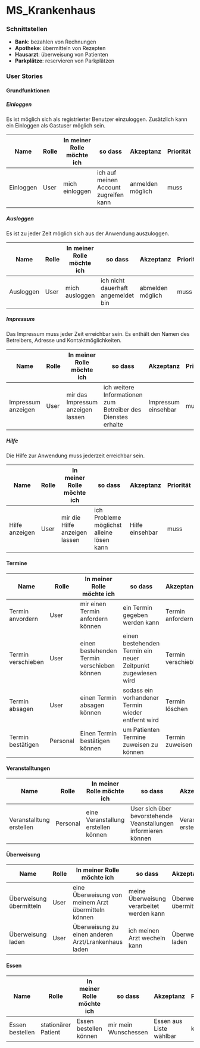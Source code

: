 # MS_Krankenhaus

### Schnittstellen

- **Bank**: bezahlen von Rechnungen
- **Apotheke**: übermitteln von Rezepten
- **Hausarzt**: überweisung von Patienten
- **Parkplätze**: reservieren von Parkplätzen

### User Stories

#### Grundfunktionen

##### Einloggen

Es ist möglich sich als registrierter Benutzer einzuloggen. Zusätzlich kann ein Einloggen als Gastuser möglich sein.

| Name      | Rolle | In meiner Rolle möchte ich | so dass                               | Akzeptanz        | Priorität |
| --------- | ----- | -------------------------- | ------------------------------------- | ---------------- | --------- |
| Einloggen | User  | mich einloggen             | ich auf meinen Account zugreifen kann | anmelden möglich | muss      |

##### Ausloggen

Es ist zu jeder Zeit möglich sich aus der Anwendung auszuloggen.

| Name      | Rolle | In meiner Rolle möchte ich | so dass                            | Akzeptanz        | Priorität |
| --------- | ----- | -------------------------- | ---------------------------------- | ---------------- | --------- |
| Ausloggen | User  | mich ausloggen             | ich nicht dauerhaft angemeldet bin | abmelden möglich | muss      |

##### Impressum

Das Impressum muss jeder Zeit erreichbar sein. Es enthält den Namen des Betreibers, Adresse und Kontaktmöglichkeiten.

| Name               | Rolle | In meiner Rolle möchte ich        | so dass                                                      | Akzeptanz           | Priorität |
| ------------------ | ----- | --------------------------------- | ------------------------------------------------------------ | ------------------- | --------- |
| Impressum anzeigen | User  | mir das Impressum anzeigen lassen | ich weitere Informationen zum Betreiber des Dienstes erhalte | Impressum einsehbar | muss      |

##### Hilfe

Die Hilfe zur Anwendung muss jederzeit erreichbar sein.

| Name           | Rolle | In meiner Rolle möchte ich    | so dass                                   | Akzeptanz       | Priorität |
| -------------- | ----- | ----------------------------- | ----------------------------------------- | --------------- | --------- |
| Hilfe anzeigen | User  | mir die Hilfe anzeigen lassen | ich Probleme möglichst alleine lösen kann | Hilfe einsehbar | muss      |

#### Termine

| Name               | Rolle    | In meiner Rolle möchte ich                  | so dass                                                      | Akzeptanz           | Priorität |
| ------------------ | -------- | ------------------------------------------- | ------------------------------------------------------------ | :------------------ | --------- |
| Termin anvordern   | User     | mir einen Termin anfordern können           | ein Termin gegeben werden kann                               | Termin anfordern    | muss      |
| Termin verschieben | User     | einen bestehenden Termin verschieben können | einen bestehenden Termin ein neuer Zeitpunkt zugewiesen wird | Termin verschiebbar | soll      |
| Termin absagen     | User     | einen Termin absagen können                 | sodass ein vorhandener Termin wieder entfernt wird           | Termin löschen      | muss      |
| Termin bestätigen  | Personal | Einen Termin bestätigen können              | um Patienten Termine zuweisen zu können                      | Termin zuweisen     | muss      |



#### Veranstalltungen

| Name                     | Rolle    | In meiner Rolle möchte ich          | so dass                                                      | Akzeptanz               | Prioritöt |
| ------------------------ | -------- | ----------------------------------- | ------------------------------------------------------------ | :---------------------- | --------- |
| Veranstalltung erstellen | Personal | eine Veranstallung erstellen können | User sich über bevorstehende Veanstallungen informieren können | Veranstallung erstellen | kann      |

#### Überweisung

| Name                    | Rolle | In meiner Rolle möchte ich                          | so dass                                   | Akzeptanz               | Priorität |
| ----------------------- | ----- | --------------------------------------------------- | ----------------------------------------- | :---------------------- | --------- |
| Überweisung übermitteln | User  | eine Überweisung von meinem Arzt übermitteln können | meine Überweisung verarbeitet werden kann | Überweisung übermitteln | muss      |
| Überweisung laden       | User  | Überweisung zu einen anderen Arzt/Lrankenhaus laden | ich meinen Arzt wecheln kann              | Überweisung laden       | soll      |

#### Essen

| Name            | Rolle               | In meiner Rolle möchte ich | so dass              | Akzeptanz               | Prioritöt |
| --------------- | ------------------- | -------------------------- | -------------------- | :---------------------- | --------- |
| Essen bestellen | stationärer Patient | Essen bestellen können     | mir mein Wunschessen | Essen aus Liste wählbar | kann      |
